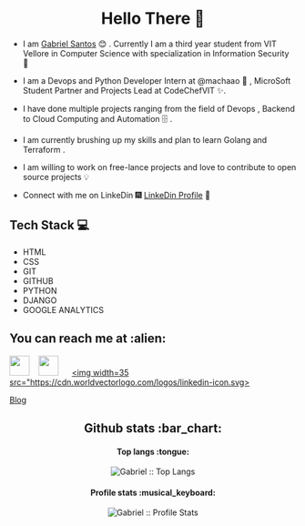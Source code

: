 
<h1 align="center"> Hello There 👋 </h1>


* I am [Gabriel Santos](https://www.linkedin.com/in/dipto-chakrabarty/) :blush:	 . Currently I am a third year student from VIT Vellore in Computer Science with specialization in Information Security :satellite:

* I am a Devops and Python Developer Intern at @machaao :toolbox: , MicroSoft Student Partner and Projects Lead at CodeChefVIT :sparkles:.

* I have done multiple projects ranging from the field of Devops , Backend to Cloud Computing and Automation :file_cabinet: .

* I am currently brushing up my skills and plan to learn Golang and Terraform .

* I am willing to work on free-lance projects and love to  contribute to open source projects :bulb:


* Connect with me on LinkeDin :fireworks: [LinkeDin Profile](https://www.linkedin.com/in/dipto-chakrabarty/) :sparkler:


## Tech Stack :computer:

* HTML
* CSS
* GIT
* GITHUB
* PYTHON
* DJANGO
* GOOGLE ANALYTICS

<h2>You can reach me at :alien:</h2>


<a href="https://www.facebook.com/speedboy.speed.737"><img width=35 src="https://cdn.worldvectorlogo.com/logos/facebook-3.svg"></a>&nbsp;&nbsp;&nbsp;&nbsp;<a href="https://instagram.com/gabriel_santana8975?igshid=52xsr6i7p0pc"><img width=35 src="https://cdn.worldvectorlogo.com/logos/instagram-2-1.svg"></a> &nbsp;&nbsp;&nbsp;&nbsp; <a href="#"><img width=35 src="https://cdn.worldvectorlogo.com/logos/linkedin-icon.svg></a>  


[Blog](https://python.org/)



<h2 align="center">Github stats :bar_chart:</h2>


<h4 align="center">Top langs :tongue:</h4>

<p align="center"><img src="https://github-readme-stats.vercel.app/api/top-langs/?username=GabrielSantos198&langs_count=10&theme=tokyonight&layout=compact" alt="Gabriel :: Top Langs" /></p>

<h4 align="center">Profile stats :musical_keyboard:</h4>

<p align="center"><img src="https://github-readme-stats.vercel.app/api?username=GabrielSantos198&show_icons=true&theme=radical" alt="Gabriel :: Profile Stats" /></p>


